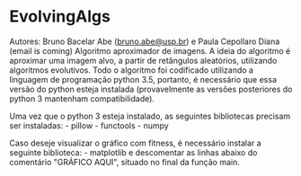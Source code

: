 # EvolvingAlgs
Autores: Bruno Bacelar Abe (bruno.abe@usp.br) e Paula Cepollaro Diana (email is coming)
Algoritmo aproximador de imagens.
A ideia do algoritmo é aproximar uma imagem alvo, a partir de retângulos aleatórios, utilizando algoritmos evolutivos.
Todo o algoritmo foi codificado utilizando a linguagem de programação python 3.5, portanto, é necessário que
essa versão do python esteja instalada (provavelmente as versões posteriores do python 3 mantenham compatibilidade).

Uma vez que o python 3 esteja instalado, as seguintes bibliotecas precisam ser instaladas:
	- pillow
	- functools
	- numpy

Caso deseje visualizar o gráfico com fitness, é necessário instalar a seguinte biblioteca:
	- matplotlib
e descomentar as linhas abaixo do comentário "GRÁFICO AQUI", situado no final da função main.
